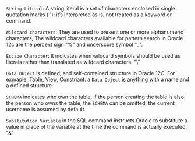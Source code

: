 `String Literal`:  A string literal is a set of characters enclosed in single quotation marks (''); it’s interpreted as is, not treated as a keyword or command.

`Wildcard characters`:   They are used to present one or more alphanumeric characters, The wildcard characters available for pattern search in Oracle 12c are the percent sign "%" and underscore symbol "_".

`Escape Character`: It indicates when wildcard symbols should be used as literals rather than translated as wildcard characters. "\\"

`Data Object` is defined, and self-contained structure in Oracle 12C. For exmaple: Table, View, Constriant. a `Data Object` is anything with a name and a defined structure.

`SCHEMA` indicates  who own the table. if the person creating the table is also the person who owns the table, the `SCHEMA` can be omitted, the current username is assumed  by default.

`Substitution Variable` in the SQL command instructs Oracle to substitute a value in place of the variable at the time the command is actually executed. "&"

